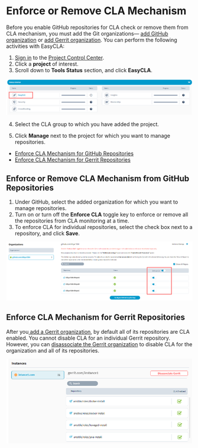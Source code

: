 # Enforce or Remove CLA Mechanism

Before you enable GitHub repositories for CLA check or remove them from CLA mechanism, you must add the Git organizations— [add GitHub organization](./#add-github-organization) or [add Gerrit organization](./#add-gerrit-organization). You can perform the following activities with EasyCLA:

1. [Sign in](../sign-in-to-project-control-center.md) to the [Project Control Center](https://projectadmin.lfx.linuxfoundation.org/).
2. Click a **project** of interest.
3. Scroll down to **Tools Status** section, and click **EasyCLA**.

![Tools Status](../../../.gitbook/assets/tools-status-tab.png)

4. Select the CLA group to which you have added the project.

5. Click **Manage** next to the project for which you want to manage repositories.

* [Enforce CLA Mechanism for GitHub Repositories](enforce-or-remove-cla-mechanism.md#enforce-or-remove-cla-mechanism-from-github-repositories)
* [Enforce CLA Mechanism for Gerrit Repositories](enforce-or-remove-cla-mechanism.md#enforce-cla-mechanism-for-gerrit-repositories)

## Enforce or Remove CLA Mechanism from GitHub Repositories

1. Under GitHub, select the added organization for which you want to manage repositories.
2. Turn on or turn off the **Enforce CLA** toggle key to enforce or remove all the repositories from CLA monitoring at a time.
3. To enforce CLA for individual repositories, select the check box next to a repository, and click **Save**.

![Add or Remove Git Repositories](../../../.gitbook/assets/add-or-remove-git-repositories.png)

## Enforce CLA Mechanism for Gerrit Repositories

After you[ add a Gerrit organization](./#add-gerrit-organization), by default all of its repositories are CLA enabled. You cannot disable CLA for an individual Gerrit repository. However, you can [disassociate the Gerrit organization](./#disassociate-gerrit-organization) to disable CLA for the organization and all of its repositories.

![Gerrit Instance showing all its repositories CLA enabled](../../../.gitbook/assets/gerrit-instances.png)

